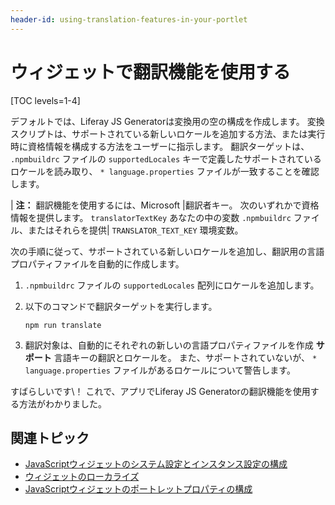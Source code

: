 ```yaml
---
header-id: using-translation-features-in-your-portlet
---
```


# ウィジェットで翻訳機能を使用する

[TOC levels=1-4]

デフォルトでは、Liferay JS Generatorは変換用の空の構成を作成します。 変換スクリプトは、サポートされている新しいロケールを追加する方法、または実行時に資格情報を構成する方法をユーザーに指示します。 翻訳ターゲットは、 `.npmbuildrc` ファイルの `supportedLocales` キーで定義したサポートされているロケールを読み取り、 `* language.properties` ファイルが一致することを確認します。

| **注：** 翻訳機能を使用するには、Microsoft |翻訳者キー。 次のいずれかで資格情報を提供します。 `translatorTextKey` あなたの中の変数 `.npmbuildrc` ファイル、またはそれらを提供| `TRANSLATOR_TEXT_KEY` 環境変数。

次の手順に従って、サポートされている新しいロケールを追加し、翻訳用の言語プロパティファイルを自動的に作成します。

1.  `.npmbuildrc` ファイルの `supportedLocales` 配列にロケールを追加します。

2.  以下のコマンドで翻訳ターゲットを実行します。
   
        npm run translate

3.  翻訳対象は、自動的にそれぞれの新しいの言語プロパティファイルを作成 **サポート** 言語キーの翻訳とロケールを。 また、サポートされていないが、 `* language.properties` ファイルがあるロケールについて警告します。

すばらしいです\！ これで、アプリでLiferay JS Generatorの翻訳機能を使用する方法がわかりました。

## 関連トピック

  - [JavaScriptウィジェットのシステム設定とインスタンス設定の構成](/docs/7-1/tutorials/-/knowledge_base/t/configuring-system-settings-and-instance-settings-for-your-js-portlet)
  - [ウィジェットのローカライズ](/docs/7-1/tutorials/-/knowledge_base/t/localizing-your-portlet)
  - [JavaScriptウィジェットのポートレットプロパティの構成](/docs/7-1/tutorials/-/knowledge_base/t/configuring-portlet-properties-for-your-js-portlet)
